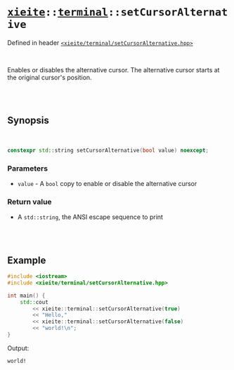 # [`xieite`](../../README.md)`::`[`terminal`](../../docs/terminal.md)`::setCursorAlternative`
Defined in header [`<xieite/terminal/setCursorAlternative.hpp>`](../../include/xieite/terminal/setCursorAlternative.hpp)

<br/>

Enables or disables the alternative cursor. The alternative cursor starts at the original cursor's position.

<br/><br/>

## Synopsis

<br/>

```cpp
constexpr std::string setCursorAlternative(bool value) noexcept;
```
### Parameters
- `value` - A `bool` copy to enable or disable the alternative cursor
### Return value
- A `std::string`, the ANSI escape sequence to print

<br/><br/>

## Example
```cpp
#include <iostream>
#include <xieite/terminal/setCursorAlternative.hpp>

int main() {
	std::cout
		<< xieite::terminal::setCursorAlternative(true)
		<< "Hello,"
		<< xieite::terminal::setCursorAlternative(false)
		<< "world!\n";
}
```
Output:
```
world!
```
